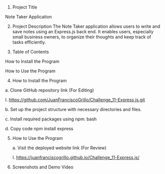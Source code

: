 1. Project Title

Note Taker Application

2. Project Description
The Note Taker application allows users to write and save notes using an Express.js back end. It enables users, especially small business owners, to organize their thoughts and keep track of tasks efficiently.

3. Table of Contents

How to Install the Program

How to Use the Program


4. How to Install the Program

a. Clone GitHub repository link (For Editing)

I. https://github.com/JuanFranciscoGrillo/Challenge_11-Express.js.git

b. Set up the project structure with necessary directories and files.

c. Install required packages using npm:
   bash

d. Copy code
   npm install express

5. How to Use the Program

    a. Visit the deployed website link (For Review)

    I. https://juanfranciscogrillo.github.io/Challenge_11-Express.js/
    

6. Screenshots and Demo Video

